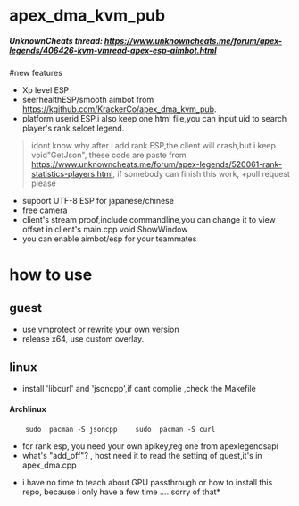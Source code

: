 #  apex_dma_kvm_pub
#####  UnknownCheats thread: https://www.unknowncheats.me/forum/apex-legends/406426-kvm-vmread-apex-esp-aimbot.html
#new features

- Xp level ESP
-  seerhealthESP/smooth aimbot from https://kgithub.com/KrackerCo/apex_dma_kvm_pub.
-  platform userid ESP,i also keep one html file,you can input uid to search player's rank,selcet legend.
> idont know why after i add rank ESP,the client will crash,but i keep void"GetJson", these code are paste from https://www.unknowncheats.me/forum/apex-legends/520061-rank-statistics-players.html,
if somebody can finish this work, +pull request please
-  support UTF-8 ESP for japanese/chinese
-   free camera
-  client's stream proof,include commandline,you can change it to view offset in client's main.cpp 
    void ShowWindow
- you can enable aimbot/esp for your teammates
# how to use
## guest
-   use vmprotect or rewrite your own version
-  release x64, use custom overlay.
## linux
 - install 'libcurl' and 'jsoncpp',if cant complie ,check the Makefile
####  Archlinux
`    sudo  pacman -S jsoncpp`
`    sudo  pacman -S curl`
 - for rank esp, you need your own apikey,reg one from apexlegendsapi
 -  what's "add_off"?  , host need it to read the setting of guest,it's in apex_dma.cpp
 
* i have no time to  teach about GPU passthrough or how to install this repo, because i only have a few time .....sorry of that*
